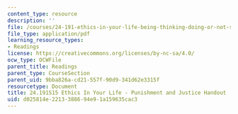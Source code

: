 ```yaml
---
content_type: resource
description: ''
file: /courses/24-191-ethics-in-your-life-being-thinking-doing-or-not-spring-2015/d025814e2213388694e91a159635cac3_MIT24_191S15_PunishndJusti.pdf
file_type: application/pdf
learning_resource_types:
- Readings
license: https://creativecommons.org/licenses/by-nc-sa/4.0/
ocw_type: OCWFile
parent_title: Readings
parent_type: CourseSection
parent_uid: 9bba826a-cd21-557f-90d9-341d62e3315f
resourcetype: Document
title: 24.191S15 Ethics In Your Life - Punishment and Justice Handout
uid: d025814e-2213-3886-94e9-1a159635cac3
---
```

